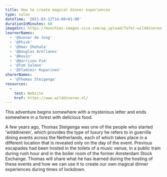 ```yaml
---
title: How to create magical dinner experiences
type: salon
dateTime: '2021-03-12T16:00+01:00'
durationInMinutes: 60
imageSrc: https://munchies-images.vice.com/wp_upload/Tafel-wilddineren.jpg?crop=1xw:0.8434256055363322xh;center,center&resize=1800:*
learnerNames:
  - '@Gunnar de Jong'
  - '@Phivk'
  - '@Omar Shehata'
  - '@Douglas Arellanes'
  - '@Kevin'
  - '@Harrison Pim'
  - '@Tom Salmon'
  - '@Vladimir Kuparinen'
sharerNames:
  - '@Thomas Steigenga'
resources:
  -
    text: Website 
    href: https://www.wilddineren.nl/
---
```

This adventure begins somewhere with a mysterious letter and ends somewhere in a forest with delicious food. 
<!--more-->
A few years ago, Thomas Steigenga was one of the people who started 'wilddineren', which provides the type of luxury he refers to in guerrilla dining events across the Netherlands, each of which takes place in a different location that is revealed only on the day of the event.
Previous escapades had been hosted in the toilets of a music venue, in a public train during rush hour and in the boiler room of the former Amsterdam Stock Exchange. Thomas will share what he has learned during the hosting of these events and how we can use it to create our own magical dinner experiences during times of lockdown.
